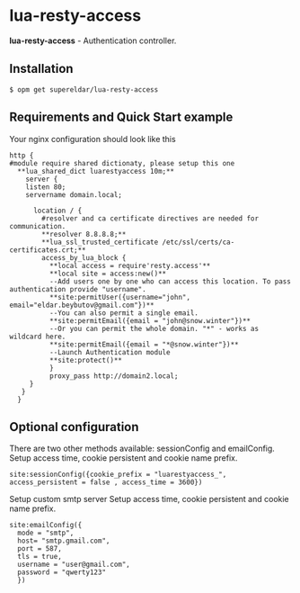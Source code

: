 # lua-resty-access
**lua-resty-access** - Authentication controller. 

## Installation
```Shell
$ opm get supereldar/lua-resty-access
```
## Requirements and Quick Start example
Your nginx configuration should look like this 
```nginx
http {
#module require shared dictionaty, please setup this one
  **lua_shared_dict luarestyaccess 10m;**
    server {
    listen 80;
    servername domain.local;
    
      location / {
        #resolver and ca certificate directives are needed for communication.
        **resolver 8.8.8.8;**
        **lua_ssl_trusted_certificate /etc/ssl/certs/ca-certificates.crt;**
        access_by_lua_block {
          **local access = require'resty.access'**
          **local site = access:new()**
          --Add users one by one who can access this location. To pass authentication provide "username".
          **site:permitUser({username="john", email="eldar.beybutov@gmail.com"})**
          --You can also permit a single email.
          **site:permitEmail({email = "john@snow.winter"})**
          --Or you can permit the whole domain. "*" - works as wildcard here.
          **site:permitEmail({email = "*@snow.winter"})**
          --Launch Authentication module
          **site:protect()**
          }
          proxy_pass http://domain2.local;
     }
   }
  }
 ``` 
## Optional configuration
There are two other methods available: sessionConfig and emailConfig.
Setup access time, cookie persistent and cookie name prefix.
```shell
site:sessionConfig({cookie_prefix = "luarestyaccess_", access_persistent = false , access_time = 3600})
```
Setup custom smtp server
Setup access time, cookie persistent and cookie name prefix.
```shell
site:emailConfig({
  mode = "smtp", 
  host= "smtp.gmail.com", 
  port = 587, 
  tls = true,
  username = "user@gmail.com",
  password = "qwerty123"  
  })
```
